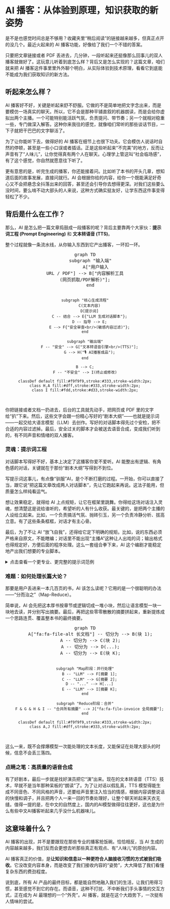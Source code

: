 # AI 播客：从体验到原理，知识获取的新姿势

是不是也感觉时间总是不够用？收藏夹里“稍后阅读”的链接越来越多，但真正点开的没几个。最近火起来的 AI 播客功能，好像给了我们一个不错的答案。

只要把文章链接或者 PDF 丢进去，几分钟，一段听起来还挺像那么回事儿的双人播客就做好了。这玩意儿听着到底怎么样？背后又是怎么实现的？这篇文章，咱们就来把 AI 播客这件事里里外外聊个明白，从实际体验到技术原理，看看它到底能不能成为我们获取知识的新方法。

## 听起来怎么样？

AI 播客好不好，关键是听起来舒不舒服。它做的不是简单地把文字念出来，而是要模仿一场真实的聊天。所以，它不会是那种平铺直叙的机器朗读，而是会给你虚拟出两个主播。一个可能特别能活跃气氛，负责提问、带节奏；另一个就相对稳重一些，专门做深入解答。这种你来我往的感觉，就像咱们常听的那些谈话节目，一下子就把干巴巴的文字聊活了。

为了让你能听下去，做得好的 AI 播客在细节上也很下功夫。它会模仿人说话时自然的停顿，甚至是一些小口误或者插话。正是这些听起来“不完美”的地方，反而让声音有了“人味儿”，让你觉得真有两个人在聊天。心理学上管这叫“社会临场感”，有了这个感觉，你自然就愿意往下听了。

更有意思的是，听完生成的播客，你还能接着问。比如听了本书的开头几章，想知道后面的故事发展，直接问就行。AI 会根据你给的内容，给你一个既能满足好奇心又不会把悬念全抖落出来的回答，甚至还会引导你去想得更深。对我们这些要么没时间，要么啃不动大部头的人来说，这种方式确实挺友好，让学东西这件事变得轻松了不少。

## 背后是什么在工作？

那么，AI 是怎么把一篇文章捣鼓成一段播客的呢？背后主要靠两个大家伙：**提示词工程 (Prompt Engineering)** 和 **文本转语音 (TTS)**。

整个过程就像一条流水线，从你输入东西到它产出播客，一环扣一环。

<div align="center">
<pre class="mermaid">
graph TD
    subgraph "输入端"
        A["用户输入<br/>URL / PDF"] --> B["内容解析工具<br/>(网页抓取/PDF解析)"];
    end

    subgraph "核心生成流程"
        C(文本内容)
        D[提示词]
        C -- 结合 --> E{"LLM 生成对话脚本"};
        D -- 指导 --> E;
        E --> F{"安全审查<br/>(敏感内容过滤)"};
    end

    subgraph "输出端"
        F -- "安全" --> G["文本转语音引擎<br/>(TTS)"];
        G --> H("🎙️ AI播客成品");
    end

    B --> C;
    F -- "不安全" --> I(终止或修改)

    classDef default fill:#f9f9f9,stroke:#333,stroke-width:2px;
    class H,A fill:#dff,stroke:#333,stroke-width:2px;
    class I fill:#fdd,stroke:#d33,stroke-width:2px;
</pre>
</div>

你把链接或者文档一扔进去，后台的工具就先动手，把网页或 PDF 里的文字给“扒”下来。然后，这些文字会跟一份精心写好的“剧本大纲”——也就是提示词——一起交给大语言模型（LLM）去创作。写好的对话脚本得先过个安检，把不合适的内容过滤掉。最后，安全过关的脚本才会被送去语音合成，变成我们听到的，有不同声音和情绪的双人播客。

### 灵魂：提示词工程

对话脚本写得好不好，基本上决定了这播客你爱不爱听。AI 能整出有逻辑、有角色感的对话，关键就在于那份“剧本大纲”写得到不到位。

写提示词这事儿，有点像“驯服”AI，是个不断打磨的过程。一开始，你可以直接了当，跟它说“把这篇文章改成两人对话脚本”，先让它跑起来再说。这法子能用，但质量怎么样纯看运气。

想让效果稳定，就得给 AI 上点规矩，让它在框架里跳舞。你得给这场对话注入灵魂，想清楚这是说给谁听的，希望听的人有什么收获。最关键的，是把两个主播的人设给立起来。比如，一个负责搞活气氛、抛砖引玉，另一个负责冷静分析、拔高立意。有了这些条条框框，对话才有主心骨。

最后，为了不让 AI “放飞自我”，还得给它定下明确的规矩。比如，说的东西必须严格来自原文，不能瞎编；对话里不能出现“主播A”这种让人出戏的词；输出格式也得规定好，方便后面的程序处理。这么一套组合拳下来，AI 这个编剧才能稳定地产出我们想要的专业脚本。

<details>
<summary>点击查看一个更专业、更完整的提示词范例</summary>

```
# 角色
你是一个顶级的播客脚本创作团队，由两位专家组成，专门将复杂的书面材料转化为引人入胜的双人对话播客。

# 任务
基于用户提供的 {文章内容}，创作一份高质量的播客脚本。

# 播客设定
我们的 **目标听众** 是一群想高效学习但时间宝贵的职场人和学生。他们追求的是有深度的见解，不喜欢空话套话，希望能用碎片时间体验到知识带来的快感。因此，我们的 **播客价值** 在于，既要保证信息的深度，又要有趣味性，用最短的时间传递核心知识，并启发听众思考。

# 主播人设
想象一下我们的两个主播。**主播A是引导者**，他风格热情，有亲和力，很会用生活中的例子和生动的比喻来开场，一下子把听众拉进话题。他负责引出核心话题，提出“小白”视角的问题，让整个对话轻松又好懂。而 **主播B是分析者**，他冷静理性，思维缜密，总能一针见血地指出问题的核心。他负责用数据和背景信息来做深度分析，拔高整个讨论的层次。

# 脚本创作约束
你在创作时必须遵守几条铁律。首先，**严格忠于原文**，所有观点和数据都必须来自用户给的 {文章内容}，绝不能自己加戏或主观臆断。其次，对话中**不能出现角色名**，像“引导者”、“主播A”这类词是绝对禁止的，这会让人出戏。再次，**表达要口语化**，多用自然流畅的短句，听起来要像真的人在聊天，而不是在念稿子。同时要**聚焦核心**，删繁就简，直奔主题，别跑题。最后，**输出格式要严格统一**，必须按照指定的XML格式来，这样后续的程序才能正确解析。
  <speak>
    <voice name="AnchorA">主播A的台词...</voice>
    <voice name="AnchorB">主播B的台词...</voice>
    <voice name="AnchorA">主播A的台词...</voice>
  </speak>
```

</details>

### 难题：如何处理长篇大论？

那要是用户丢进来一本几百页的书，AI 该怎么读呢？它用的是一个很聪明的办法——“分而治之”（Map-Reduce）。

简单说，AI 会先把这本厚书按章节或逻辑切成一堆小块，然后让语言模型一块一块地去读，并分别写出摘要。最后，再把这些零零散散的摘要拼起来，重新提炼成一个思路连贯、覆盖整本书的最终摘要。

<div align="center">
<pre class="mermaid">
graph TD
    A["fa:fa-file-alt 长文档"] -- 切分为 --> B(块 1);
    A -- 切分为 --> C(块 2);
    A -- 切分为 --> D(...);
    A -- 切分为 --> E(块 K);

    subgraph "Map阶段：并行处理"
        B -- "LLM" --> F[摘要 1];
        C -- "LLM" --> G[摘要 2];
        D -- "..." --> H[...]
        E -- "LLM" --> I[摘要 K];
    end

    subgraph "Reduce阶段：合并"
        F & G & H & I -- "合并所有摘要" --> J["fa:fa-file-invoice 全局摘要"];
    end

    classDef default fill:#f9f9f9,stroke:#333,stroke-width:2px;
    class A,J fill:#dff,stroke:#333,stroke-width:2px;
</pre>
</div>

这么一来，既不会撑爆模型一次能处理的文本长度，又能保证在处理大部头的时候，信息不会丢三落四。

### 点睛之笔：高质量的语音合成

有了好剧本，最后一步就是找好演员把它“演”出来。现在的文本转语音（TTS）技术，早就不是当年那种呆板的“朗读”了。为了让对话以假乱真，TTS 模型得能生成不同音色、不同风格的声音，还要给声音里注入恰当的情感，根据内容调整说话的快慢和调子，并且把两个人一来一回的节奏处理好，让整个聊天听起来天衣无缝。值得一提的是，在中文的自然度上，国内的AI模型做得往往更好，这也是为什么有些中文AI播客听起来几乎没什么机器味儿。

## 这意味着什么？

AI 播客的出现，并不是要跟现在那些专业的播客抢饭碗。恰恰相反，当 AI 生成的内容越来越多，我们反而会更想去听那些真正有观点、有“人味儿”的原创内容。

AI 播客真正的价值，是**让知识和信息以一种更符合人脑接收习惯的方式被我们吸收**。它没改变内容本身，而是改变了我们接收内容的“姿势”，大大降低了我们看懂复杂东西的费劲程度。

说到底，所有 AI 产品的最终目标，都是能自然地融入我们的生活，让我们用得习惯，甚至感觉不到它的存在。而语音，这种不打扰、不中断我们手头事情的交互方式，正在成为 AI 最理想的一个“外壳”。AI 播客，就是在这个大趋势下，一次挺有人情味的尝试。 
